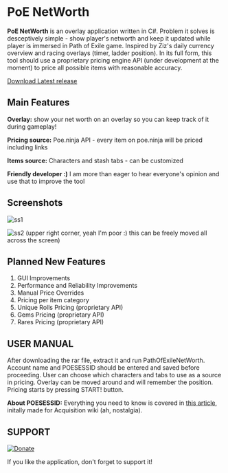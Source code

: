 # PoE NetWorth

**PoE NetWorth** is an overlay application written in C#. Problem it solves is desceptively simple - show player's networth and keep it updated while player is immersed in Path of Exile game. Inspired by Ziz's daily currency overview and racing overlays (timer, ladder position). In its full form, this tool should use a proprietary pricing engine API (under development at the moment) to price all possible items with reasonable accuracy.

[Download Latest release](https://github.com/gucunja/PathOfExileNetWorth/releases)


## Main Features

**Overlay:** show your net worth on an overlay so you can keep track of it during gameplay!

**Pricing source:** Poe.ninja API - every item on poe.ninja will be priced including links

**Items source:** Characters and stash tabs - can be customized

**Friendly developer :)** I am more than eager to hear everyone's opinion and use that to improve the tool


## Screenshots
![ss1](https://i.imgur.com/2T4l1MO.png)

![ss2](https://i.imgur.com/1hQHlBT.jpg)
(upper right corner, yeah I'm poor :) this can be freely moved all across the screen)


## Planned New Features
1. GUI Improvements
2. Performance and Reliability Improvements
3. Manual Price Overrides
4. Pricing per item category
5. Unique Rolls Pricing (proprietary API)
6. Gems Pricing (proprietary API)
7. Rares Pricing (proprietary API)


## USER MANUAL

After downloading the rar file, extract it and run PathOfExileNetWorth. Account name and POESESSID should be entered and saved before proceeding. User can choose which characters and tabs to use as a source in pricing. Overlay can be moved around and will remember the position. Pricing starts by pressing START! button.

**About POESESSID:** Everything you need to know is covered in [this article](https://code.google.com/archive/p/procurement/wikis/LoginWithSessionID.wiki), initally made for Acquisition wiki (ah, nostalgia).  

## SUPPORT
[![Donate](https://www.paypalobjects.com/webstatic/en_US/i/buttons/PP_logo_h_150x38.png)](https://www.paypal.me/gucunja) 

If you like the application, don't forget to support it! 
